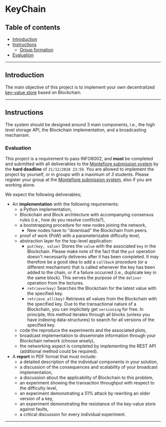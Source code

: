 # KeyChain

## Table of contents

- [Introduction](#introduction)
- [Instructions](#instructions)
  - [Group formation](#group-formation)
- [Evaluation](#evaluation)

---

## Introduction

The main objective of this project is to implement your own decentralized [key-value store](https://en.wikipedia.org/wiki/Key-value_database) based on Blockchain.

---

## Instructions

The system should be designed around 3 main components, i.e., the high level storage API, the Blockchain implementation, and a broadcasting mechanism.

### Evaluation

This project is a requirement to pass INFO8002, and **must** be completed and submitted with all deliverables to the [Montefiore submission system](https://submit.montefiore.ulg.ac.be/) by the **hard deadline** of `21/12/2018 23:59`. You are allowed to implement the project by yourself, or in groups with a maximum of *3* students. Please register your group at the [Montefiore submission system](https://submit.montefiore.ulg.ac.be/), also if you are working alone.

We expect the following deliverables;

- An **implementation** with the following requirements:
  * a Python implementation,
  * Blockchain and Block architecture with accompanying consensus rules (i.e., how do you resolve conflicts?),
  * a bootstrapping procedure for new nodes joining the network,
    - New nodes have to "download" the Blockchain from peers.
  * proof of work (PoW) with a parameterizable difficulty level,
  * abstraction layer for the top-level application:
    - `put(key, value)`
    Stores the `value` with the associated `key` in the Blockchain. Please make note of the fact that the `put` operation doesn't necessarily deliveres after it has been completed. It may therefore be a good idea to add a `callback` procedure (or a different mechanism) that is called whenever the key has been added to the chain, or if a failure occurred (i.e., duplicate key in the same block). This serves the purpose of the `deliver` operation from the lectures.
    - `retrieve(key)`
    Searches the Blockchain for the latest value with the specified key.
    - `retrieve_all(key)`
    Retrieves all values from the Blockchain with the specified key. Due to the transactional nature of a Blockchain, you can implicitely get `versioning` for free. In principle, this
    method iterates through all blocks (unless you have indexing data-structures) to search for all versions of the specified key.
  * code the reproduce the experiments and the associated plots,
  * broadcast implementation to disseminate information through your Blockchain network (choose wisely),
  * the networking aspect is completed by implementing the REST API (additional method could be required).
- A **report** in PDF format that must include:
  * a detailed description of the individual components in your solution,
  * a discussion of the consequences and scalability of your broadcast implementation,
  * a discussion about the applicability of Blockchain to this problem,
  * an experiment showing the transaction throughput with respect to the difficulty level,
  * an experiment demonstrating a 51% attack by rewriting an older version of a key,
  * an experiment demonstrating the resistance of the key-value store against faults,
  * a critical discussion for every individual experiment.

---
